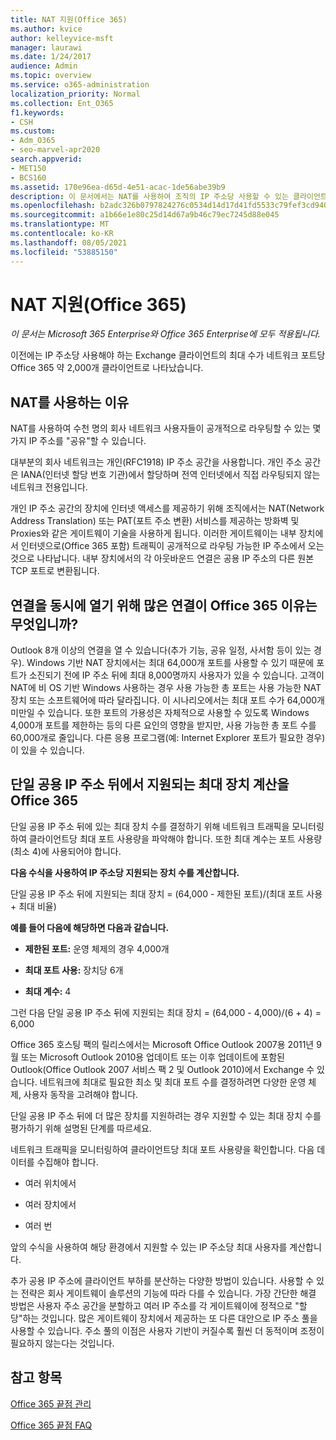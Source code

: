 ```yaml
---
title: NAT 지원(Office 365)
ms.author: kvice
author: kelleyvice-msft
manager: laurawi
ms.date: 1/24/2017
audience: Admin
ms.topic: overview
ms.service: o365-administration
localization_priority: Normal
ms.collection: Ent_O365
f1.keywords:
- CSH
ms.custom:
- Adm_O365
- seo-marvel-apr2020
search.appverid:
- MET150
- BCS160
ms.assetid: 170e96ea-d65d-4e51-acac-1de56abe39b9
description: 이 문서에서는 NAT를 사용하여 조직의 IP 주소당 사용할 수 있는 클라이언트 수를 대략화하는 방법에 대해 자세히 제공합니다.
ms.openlocfilehash: b2adc326b0797824276c0534d14d17d41fd5533c79fef3cd940e274f00218549
ms.sourcegitcommit: a1b66e1e80c25d14d67a9b46c79ec7245d88e045
ms.translationtype: MT
ms.contentlocale: ko-KR
ms.lasthandoff: 08/05/2021
ms.locfileid: "53885150"
---
```

# <a name="nat-support-with-office-365"></a>NAT 지원(Office 365)

*이 문서는 Microsoft 365 Enterprise와 Office 365 Enterprise에 모두 적용됩니다.*

이전에는 IP 주소당 사용해야 하는 Exchange 클라이언트의 최대 수가 네트워크 포트당 Office 365 약 2,000개 클라이언트로 나타났습니다.
  
## <a name="why-use-nat"></a>NAT를 사용하는 이유

NAT를 사용하여 수천 명의 회사 네트워크 사용자들이 공개적으로 라우팅할 수 있는 몇 가지 IP 주소를 "공유"할 수 있습니다.
  
대부분의 회사 네트워크는 개인(RFC1918) IP 주소 공간을 사용합니다. 개인 주소 공간은 IANA(인터넷 할당 번호 기관)에서 할당하며 전역 인터넷에서 직접 라우팅되지 않는 네트워크 전용입니다.
  
개인 IP 주소 공간의 장치에 인터넷 액세스를 제공하기 위해 조직에서는 NAT(Network Address Translation) 또는 PAT(포트 주소 변환) 서비스를 제공하는 방화벽 및 Proxies와 같은 게이트웨이 기술을 사용하게 됩니다. 이러한 게이트웨이는 내부 장치에서 인터넷으로(Office 365 포함) 트래픽이 공개적으로 라우팅 가능한 IP 주소에서 오는 것으로 나타납니다. 내부 장치에서의 각 아웃바운드 연결은 공용 IP 주소의 다른 원본 TCP 포트로 변환됩니다. 
  
## <a name="why-do-you-need-to-have-so-many-connections-open-to-office-365-at-the-same-time"></a>연결을 동시에 열기 위해 많은 연결이 Office 365 이유는 무엇입니까?

Outlook 8개 이상의 연결을 열 수 있습니다(추가 기능, 공유 일정, 사서함 등이 있는 경우). Windows 기반 NAT 장치에서는 최대 64,000개 포트를 사용할 수 있기 때문에 포트가 소진되기 전에 IP 주소 뒤에 최대 8,000명까지 사용자가 있을 수 있습니다. 고객이 NAT에 비 OS 기반 Windows 사용하는 경우 사용 가능한 총 포트는 사용 가능한 NAT 장치 또는 소프트웨어에 따라 달라집니다. 이 시나리오에서는 최대 포트 수가 64,000개 미만일 수 있습니다. 또한 포트의 가용성은 자체적으로 사용할 수 있도록 Windows 4,000개 포트를 제한하는 등의 다른 요인의 영향을 받지만, 사용 가능한 총 포트 수를 60,000개로 줄입니다. 다른 응용 프로그램(예: Internet Explorer 포트가 필요한 경우)이 있을 수 있습니다.
  
## <a name="calculating-maximum-supported-devices-behind-a-single-public-ip-address-with-office-365"></a>단일 공용 IP 주소 뒤에서 지원되는 최대 장치 계산을 Office 365

단일 공용 IP 주소 뒤에 있는 최대 장치 수를 결정하기 위해 네트워크 트래픽을 모니터링하여 클라이언트당 최대 포트 사용량을 파악해야 합니다. 또한 최대 계수는 포트 사용량(최소 4)에 사용되어야 합니다. 
  
 **다음 수식을 사용하여 IP 주소당 지원되는 장치 수를 계산합니다.**
  
단일 공용 IP 주소 뒤에 지원되는 최대 장치 = (64,000 - 제한된 포트)/(최대 포트 사용 + 최대 비율)
  
 **예를 들어 다음에 해당하면 다음과 같습니다.**
  
- **제한된 포트:** 운영 체제의 경우 4,000개

- **최대 포트 사용:** 장치당 6개

- **최대 계수:** 4

그런 다음 단일 공용 IP 주소 뒤에 지원되는 최대 장치 = (64,000 - 4,000)/(6 + 4) = 6,000
  
Office 365 호스팅 팩의 릴리스에서는 Microsoft Office Outlook 2007용 2011년 9월 또는 Microsoft Outlook 2010용 업데이트 또는 이후 업데이트에 포함된 Outlook(Office Outlook 2007 서비스 팩 2 및 Outlook 2010)에서 Exchange 수 있습니다. 네트워크에 최대로 필요한 최소 및 최대 포트 수를 결정하려면 다양한 운영 체제, 사용자 동작을 고려해야 합니다.
  
단일 공용 IP 주소 뒤에 더 많은 장치를 지원하려는 경우 지원할 수 있는 최대 장치 수를 평가하기 위해 설명된 단계를 따르세요.
  
네트워크 트래픽을 모니터링하여 클라이언트당 최대 포트 사용량을 확인합니다. 다음 데이터를 수집해야 합니다.
  
- 여러 위치에서
    
- 여러 장치에서
    
- 여러 번
    
앞의 수식을 사용하여 해당 환경에서 지원할 수 있는 IP 주소당 최대 사용자를 계산합니다.
  
추가 공용 IP 주소에 클라이언트 부하를 분산하는 다양한 방법이 있습니다. 사용할 수 있는 전략은 회사 게이트웨이 솔루션의 기능에 따라 다를 수 있습니다. 가장 간단한 해결 방법은 사용자 주소 공간을 분할하고 여러 IP 주소를 각 게이트웨이에 정적으로 "할당"하는 것입니다. 많은 게이트웨이 장치에서 제공하는 또 다른 대안으로 IP 주소 풀을 사용할 수 있습니다. 주소 풀의 이점은 사용자 기반이 커질수록 훨씬 더 동적이며 조정이 필요하지 않는다는 것입니다.
  
## <a name="see-also"></a>참고 항목

[Office 365 끝점 관리](https://support.office.com/article/99cab9d4-ef59-4207-9f2b-3728eb46bf9a)
  
[Office 365 끝점 FAQ](https://support.office.com/article/d4088321-1c89-4b96-9c99-54c75cae2e6d)
